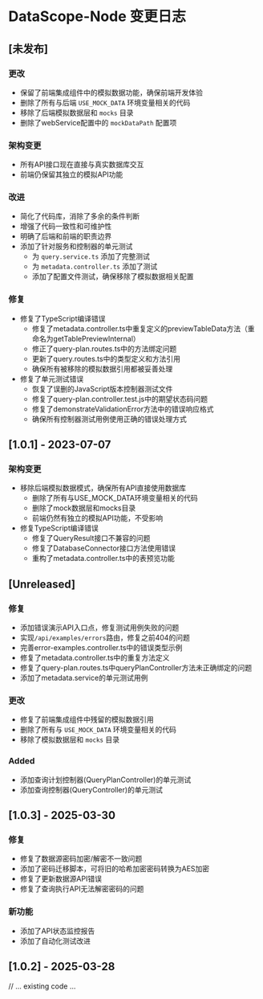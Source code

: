 # DataScope-Node 变更日志

## [未发布]

### 更改

- 保留了前端集成组件中的模拟数据功能，确保前端开发体验
- 删除了所有与后端 `USE_MOCK_DATA` 环境变量相关的代码
- 移除了后端模拟数据层和 `mocks` 目录
- 删除了webService配置中的 `mockDataPath` 配置项

### 架构变更

- 所有API接口现在直接与真实数据库交互
- 前端仍保留其独立的模拟API功能

### 改进

- 简化了代码库，消除了多余的条件判断
- 增强了代码一致性和可维护性
- 明确了后端和前端的职责边界
- 添加了针对服务和控制器的单元测试
  - 为 `query.service.ts` 添加了完整测试
  - 为 `metadata.controller.ts` 添加了测试
  - 添加了配置文件测试，确保移除了模拟数据相关配置

### 修复

- 修复了TypeScript编译错误
  - 修复了metadata.controller.ts中重复定义的previewTableData方法（重命名为getTablePreviewInternal）
  - 修正了query-plan.routes.ts中的方法绑定问题
  - 更新了query.routes.ts中的类型定义和方法引用
  - 确保所有被移除的模拟数据引用都被妥善处理
- 修复了单元测试错误
  - 恢复了误删的JavaScript版本控制器测试文件
  - 修复了query-plan.controller.test.js中的期望状态码问题
  - 修复了demonstrateValidationError方法中的错误响应格式
  - 确保所有控制器测试用例使用正确的错误处理方式

## [1.0.1] - 2023-07-07

### 架构变更

- 移除后端模拟数据模式，确保所有API直接使用数据库
  - 删除了所有与USE_MOCK_DATA环境变量相关的代码
  - 删除了mock数据层和mocks目录
  - 前端仍然有独立的模拟API功能，不受影响
- 修复TypeScript编译错误
  - 修复了QueryResult接口不兼容的问题
  - 修复了DatabaseConnector接口方法使用错误
  - 重构了metadata.controller.ts中的表预览功能

## [Unreleased]

### 修复
- 添加错误演示API入口点，修复测试用例失败的问题
- 实现`/api/examples/errors`路由，修复之前404的问题
- 完善error-examples.controller.ts中的错误类型示例
- 修复了metadata.controller.ts中的重复方法定义
- 修复了query-plan.routes.ts中queryPlanController方法未正确绑定的问题
- 添加了metadata.service的单元测试用例

### 更改

- 修复了前端集成组件中残留的模拟数据引用
- 删除了所有与 `USE_MOCK_DATA` 环境变量相关的代码
- 移除了模拟数据层和 `mocks` 目录

### Added
- 添加查询计划控制器(QueryPlanController)的单元测试
- 添加查询控制器(QueryController)的单元测试

## [1.0.3] - 2025-03-30

### 修复

- 修复了数据源密码加密/解密不一致问题
- 添加了密码迁移脚本，可将旧的哈希加密密码转换为AES加密
- 修复了更新数据源API错误
- 修复了查询执行API无法解密密码的问题

### 新功能
- 添加了API状态监控报告
- 添加了自动化测试改进

## [1.0.2] - 2025-03-28

// ... existing code ...